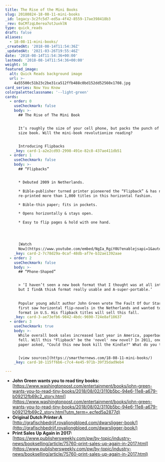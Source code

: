 ```yaml
---
title: The Rise of the Mini Books
slug: 20180824-18-08-11-mini-books
_id: legacy-3c2fc5d7-ed5a-4f42-8559-17ae398418b3
_rev: 0aCMfzqL0erea7otJuxklN
type: quick_reads
draft: false
aliases:
  - 18-08-11-mini-books/
_createdAt: '2018-08-14T11:54:36Z'
_updatedAt: '2021-03-26T19:55:46Z'
date: '2018-08-14T11:54:36+00:00'
lastmod: '2018-08-14T11:54:36+00:00'
weight: 50
featured_image:
  alt: Quick Reads background image
  url: >-
    4a55500c51b23c2be31ca512ffb488c0bd152dd52560x1708.jpg
card_series: Now You Know
colorpaletteclassname: '--light-green'
cards:
  - order: 0
    useCheckmark: false
    body: >-
      ## The Rise of The Mini Book


      It’s roughly the size of your cell phone, but packs the punch of a regular
      size book. Will the mini-book revolutionize reading?


      Introducing Flipbacks
    _key: card-1-a2e2cd93-2998-491e-82c8-437ae411db51
  - order: 1
    useCheckmark: false
    body: >-
      ## “Flipbacks”


      * Debuted 2009 in Netherlands.

      * Bible-publisher turned printer pioneered the “Flipback” & has now
      re-printed more than 1,000 titles in this horizontal fashion.

      * Bible-thin paper; fits in pockets.

      * Opens horizontally & stays open.

      * Easy to flip pages & hold with one hand.




      [Watch
      Now](https://www.youtube.com/embed/NgIa_RgiY0U?enablejsapi=1&autoplay=1&rel=0)
    _key: card-2-7c78d29a-0caf-48db-af7e-b32ae1392aae
  - order: 2
    useCheckmark: false
    body: >-
      ## “Phone-Shaped”


      > ‘I haven’t seen a new book format that I thought was at all interesting,
      but I findA thisA format really usable and A-super-portable.’  
        
        
      Popular young adult author John Green wrote The Fault Of Our Stars. He
      first saw horizontal flip-novels in the Netherlands and wanted to try
      format in U.S. His flipback titles will sell this fall.
    _key: card-3-ae73efb6-9842-4bdc-9690-724e8af18637
  - order: 3
    useCheckmark: true
    body: >-
      While overall book sales increased last year in America, paperback sales
      fell. Will this "Flipback" be the 'novel' new novel? In 2011, one European
      paper asked, "Could this new book kill the Kindle?" What do you think?


      [view sources](https://smarthernews.com/18-08-11-mini-books/)
    _key: card-10-115ff6b6-c7c4-4e45-971b-39f35dad9eb4

---
```

* **John Green wants you to read tiny books:** [https://www.washingtonpost.com/entertainment/books/john-green-wants-you-to-read-tiny-books/2018/08/02/3110b5bc-94e6-11e8-a679-b09212fb69c2_story.html](https://www.washingtonpost.com/entertainment/books/john-green-wants-you-to-read-tiny-books/2018/08/02/3110b5bc-94e6-11e8-a679-b09212fb69c2_story.html?utm_term=.ecfed5a2877d)
* **Original Dutch Printer:A**  
[http://grafischbedrijf.royaljongbloed.com/dwarsligger-book/](http://grafischbedrijf.royaljongbloed.com/dwarsligger-book/)
* **Print Sales Up Again in 2017:**  
[https://www.publishersweekly.com/pw/by-topic/industry-news/bookselling/article/75760-print-sales-up-again-in-2017.html](https://www.publishersweekly.com/pw/by-topic/industry-news/bookselling/article/75760-print-sales-up-again-in-2017.html)